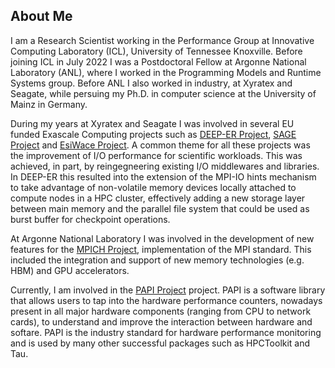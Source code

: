 ## About Me

I am a Research Scientist working in the Performance Group at Innovative
Computing Laboratory (ICL), University of Tennessee Knoxville. Before joining
ICL in July 2022 I was a Postdoctoral Fellow at Argonne National Laboratory
(ANL), where I worked in the Programming Models and Runtime Systems group.
Before ANL I also worked in industry, at Xyratex and Seagate, while persuing
my Ph.D. in computer science at the University of Mainz in Germany.

During my years at Xyratex and Seagate I was involved in several EU funded
Exascale Computing projects such as [DEEP-ER Project](www.deep-projects.eu),
[SAGE Project](https://www.sagestorage.eu) and [EsiWace
Project](www.esiwace.eu). A common theme for all these projects was the
improvement of I/O performance for scientific workloads. This was achieved, in
part, by reingegneering existing I/O middlewares and libraries. In DEEP-ER this
resulted into the extension of the MPI-IO hints mechanism to take advantage of
non-volatile memory devices locally attached to compute nodes in a HPC cluster,
effectively adding a new storage layer between main memory and the parallel file
system that could be used as burst buffer for checkpoint operations.

At Argonne National Laboratory I was involved in the development of new features
for the [MPICH Project](www.mpich.org), implementation of the MPI standard. This
included the integration and support of new memory technologies (e.g. HBM) and
GPU accelerators.

Currently, I am involved in the [PAPI Project](https://icl.utk.edu/papi/)
project. PAPI is a software library that allows users to tap into the hardware
performance counters, nowadays present in all major hardware components (ranging
from CPU to network cards), to understand and improve the interaction between
hardware and softare. PAPI is the industry standard for hardware performance
monitoring and is used by many other successful packages such as HPCToolkit and
Tau.
